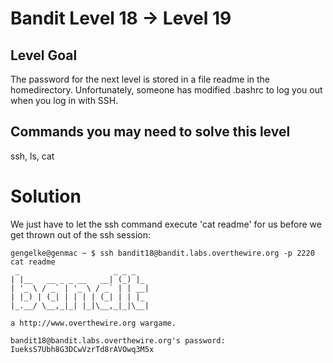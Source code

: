 Bandit Level 18 → Level 19
==========================

Level Goal
----------

The password for the next level is stored in a file readme in the homedirectory. Unfortunately, someone has modified .bashrc to log you out when you log in with SSH.

Commands you may need to solve this level
-----------------------------------------

ssh, ls, cat


Solution
========

We just have to let the ssh command execute 'cat readme' for us before we get thrown out of the ssh session:

```
gengelke@genmac ~ $ ssh bandit18@bandit.labs.overthewire.org -p 2220 cat readme
 _                     _ _ _
| |__   __ _ _ __   __| (_) |_
| '_ \ / _` | '_ \ / _` | | __|
| |_) | (_| | | | | (_| | | |_
|_.__/ \__,_|_| |_|\__,_|_|\__|

a http://www.overthewire.org wargame.

bandit18@bandit.labs.overthewire.org's password:
IueksS7Ubh8G3DCwVzrTd8rAVOwq3M5x
```
